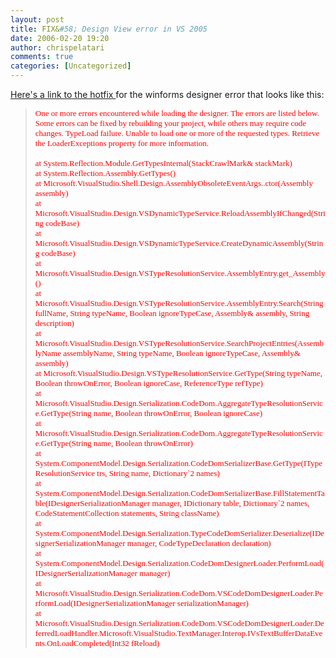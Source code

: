 ```yaml
---
layout: post
title: FIX&#58; Design View error in VS 2005
date: 2006-02-20 19:20
author: chrispelatari
comments: true
categories: [Uncategorized]
---
```


<p><a href="http://support.microsoft.com/kb/912019/en-us">Here's a link to the
hotfix </a>for the winforms designer error that looks like this:</p>
<blockquote style="margin-right:0;">
  <p><font face="Verdana" color="#ff0000" size="2">One or more errors encountered
  while loading the designer. The errors are listed below. Some errors can be
  fixed by rebuilding your project, while others may require code changes.
  TypeLoad failure. Unable to load one or more of the requested types. Retrieve
  the LoaderExceptions property for more information. <br /><br />at
  System.Reflection.Module.GetTypesInternal(StackCrawlMark&amp; stackMark)
  <br />at System.Reflection.Assembly.GetTypes() <br />at
  Microsoft.VisualStudio.Shell.Design.AssemblyObsoleteEventArgs..ctor(Assembly
  assembly) <br />at
  Microsoft.VisualStudio.Design.VSDynamicTypeService.ReloadAssemblyIfChanged(String
  codeBase) <br />at
  Microsoft.VisualStudio.Design.VSDynamicTypeService.CreateDynamicAssembly(String
  codeBase) <br />at
  Microsoft.VisualStudio.Design.VSTypeResolutionService.AssemblyEntry.get_Assembly()
  <br />at
  Microsoft.VisualStudio.Design.VSTypeResolutionService.AssemblyEntry.Search(String
  fullName, String typeName, Boolean ignoreTypeCase, Assembly&amp; assembly,
  String description) <br />at
  Microsoft.VisualStudio.Design.VSTypeResolutionService.SearchProjectEntries(AssemblyName
  assemblyName, String typeName, Boolean ignoreTypeCase, Assembly&amp; assembly)
  <br />at Microsoft.VisualStudio.Design.VSTypeResolutionService.GetType(String
  typeName, Boolean throwOnError, Boolean ignoreCase, ReferenceType refType)
  <br />at
  Microsoft.VisualStudio.Design.Serialization.CodeDom.AggregateTypeResolutionService.GetType(String
  name, Boolean throwOnError, Boolean ignoreCase) <br />at
  Microsoft.VisualStudio.Design.Serialization.CodeDom.AggregateTypeResolutionService.GetType(String
  name, Boolean throwOnError) <br />at
  System.ComponentModel.Design.Serialization.CodeDomSerializerBase.GetType(ITypeResolutionService
  trs, String name, Dictionary`2 names) <br />at
  System.ComponentModel.Design.Serialization.CodeDomSerializerBase.FillStatementTable(IDesignerSerializationManager
  manager, IDictionary table, Dictionary`2 names, CodeStatementCollection
  statements, String className) <br />at
  System.ComponentModel.Design.Serialization.TypeCodeDomSerializer.Deserialize(IDesignerSerializationManager
  manager, CodeTypeDeclaration declaration) <br />at
  System.ComponentModel.Design.Serialization.CodeDomDesignerLoader.PerformLoad(IDesignerSerializationManager
  manager) <br />at
  Microsoft.VisualStudio.Design.Serialization.CodeDom.VSCodeDomDesignerLoader.PerformLoad(IDesignerSerializationManager
  serializationManager) <br />at
  Microsoft.VisualStudio.Design.Serialization.CodeDom.VSCodeDomDesignerLoader.DeferredLoadHandler.Microsoft.VisualStudio.TextManager.Interop.IVsTextBufferDataEvents.OnLoadCompleted(Int32
  fReload)</font></p></blockquote>
